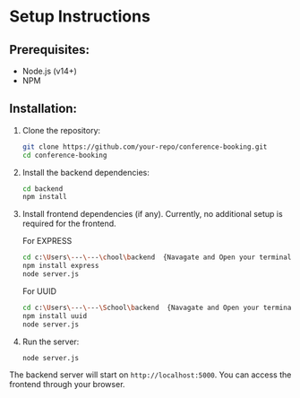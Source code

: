 # Setup Instructions

## Prerequisites:
- Node.js (v14+)
- NPM

## Installation:

1. Clone the repository:
    ```bash
    git clone https://github.com/your-repo/conference-booking.git
    cd conference-booking
    ```

2. Install the backend dependencies:
    ```bash
    cd backend
    npm install
    ```

3. Install frontend dependencies (if any). Currently, no additional setup is required for the frontend.
   
    For EXPRESS
    ```bash
    cd c:\Users\---\---\chool\backend  {Navagate and Open your terminal and navigate to your project folder}
    npm install express
    node server.js
    ```
    For UUID
    ```bash
    cd c:\Users\---\---\School\backend  {Navagate and Open your terminal and navigate to your project folder}
    npm install uuid
    node server.js
    ```

4. Run the server:
    ```bash
    node server.js
    ```

The backend server will start on `http://localhost:5000`. You can access the frontend through your browser.

